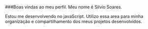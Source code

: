 ###Boas vindas ao meu perfil.
Meu nome é Silvio Soares.

Estou me desenvolvendo no javaScript.
Utilizo essa area para minha organização e compartilhamento dos meus projetos desenvolvidos.
